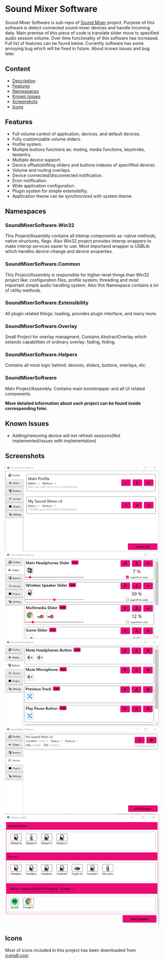 # Sound Mixer Software
Sound Mixer Software is sub-repo of [Sound Mixer](https://github.com/Krystian20857/SoundMixer) project. Purpose of this software is detect connected sound mixer devices and handle incoming data.
Main premise of this piece of code is translate slider move to specified audio session volume. Over time funcionality of this software has increased. Full list of features can be found below.
Currently software has some annoying bug which will be fixed in future. About knows issues and bug later.

## Content
* [Description](#sound-mixer-software)
* [Features](#features)
* [Namespaces](#namespaces)
* [Known Issues](#known-issues)
* [Screenshots](#screenshots)
* [Icons](#Icons)

## Features
* Full volume control of application, devices, and default devices.
* Fully customizable volume sliders.
* Profile system.
* Multiple buttons functions as: muting, media functions, keystroke, textentry.
* Multiple device support.
* Device offset(shifting sliders and buttons indexes of specififed device).
* Volume and muting overlays.
* Device connected/disconnected notification.
* Error notification.
* Wide application configuration.
* Plugin system for simple extensibility.
* Application theme can be synchronized with system theme.

## Namespaces
### SoundMixerSoftware.Win32
  This Project/Assembly contains all interop components as: native methods, native structures, flags. Also Win32 project provides interop wrappers to make interop services easier to use. Most importand wrapper is USBLib which handles device-change and device-properties.
### SoundMixerSoftware.Common
  This Project/Assembly is responsible for higher-level things than Win32 project like: configuration files, profile system, threading and most important simple audio handling system. Also this Namespace contains a lot of utility methods.
### SoundMixerSoftware.Extensibility
  All plugin related things: loading, provides plugin interface, and many more.
### SoundMixerSoftware.Overlay
  Small Project for overlay managment. Contains AbstractOverlay which extends capabilities of ordinary overlay: fading, hiding.
### SoundMixerSoftware.Helpers
  Contains all most logic behind: devices, sliders, buttons, overlays, etc.
### SoundMixerSoftware
  Main Project/Assembly. Contains main bootstrapper and all UI related components.
  
**More detailed information about each project can be found inside corresponding foler.**

## Known Issues
* Adding/removing device will not refresh sessions(Not implemented/issues with implementation)

## Screenshots
![Sound Mixer Software Profiles](./github/images/software_profiles.png)
![Sound Mixer Software Sliders](./github/images/software_sliders.png)
![Sound Mixer Software Buttons](./github/images/software_buttons.png)
![Sound Mixer Software Devices](./github/images/software_devices.png)
![Sound Mixer Software Devices](./github/images/software_addsession.png)

## Icons
Most of icons included in this project has been downloaded from [icons8.com](https://icons8.com)
